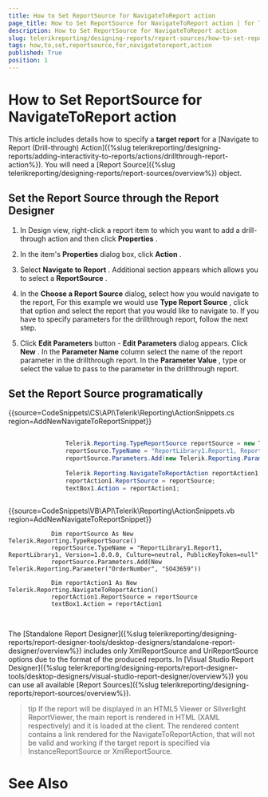 ```yaml
---
title: How to Set ReportSource for NavigateToReport action
page_title: How to Set ReportSource for NavigateToReport action | for Telerik Reporting Documentation
description: How to Set ReportSource for NavigateToReport action
slug: telerikreporting/designing-reports/report-sources/how-to-set-reportsource-for-navigatetoreport-action
tags: how,to,set,reportsource,for,navigatetoreport,action
published: True
position: 1
---
```


# How to Set ReportSource for NavigateToReport action



This article includes details how to specify a __target report__  for a         [Navigate to Report (Drill-through) Action]({%slug telerikreporting/designing-reports/adding-interactivity-to-reports/actions/drillthrough-report-action%}).          You will need a [Report Source]({%slug telerikreporting/designing-reports/report-sources/overview%}) object.       

## Set the Report Source through the Report Designer

1. In Design view, right-click a report item to which you want to add a drill-through action and then click __Properties__ .             

1. In the item's __Properties__  dialog box, click __Action__ .             

1. Select __Navigate to Report__ . Additional section appears which allows you to select a __ReportSource__ .             

1. In the __Choose a Report Source__  dialog, select how you would navigate to the report, For               this example we would use __Type Report Source__ , click that option and select the report that you would like to navigate to.             If you have to specify parameters for the drillthrough report, follow the next step.

1. Click __Edit Parameters__  button - __Edit Parameters__  dialog appears. Click __New__ .               In the __Parameter Name__  column select the name of the report parameter in the drillthrough report.               In the __Parameter Value__ , type or select the value to pass to the parameter in the drillthrough report.             

## Set the Report Source programatically

{{source=CodeSnippets\CS\API\Telerik\Reporting\ActionSnippets.cs region=AddNewNavigateToReportSnippet}}
````C#
	
	            Telerik.Reporting.TypeReportSource reportSource = new Telerik.Reporting.TypeReportSource();
	            reportSource.TypeName = "ReportLibrary1.Report1, ReportLibrary1, Version=1.0.0.0, Culture=neutral, PublicKeyToken=null";
	            reportSource.Parameters.Add(new Telerik.Reporting.Parameter("OrderNumber", "SO43659"));
	
	            Telerik.Reporting.NavigateToReportAction reportAction1 = new Telerik.Reporting.NavigateToReportAction();
	            reportAction1.ReportSource = reportSource;
	            textBox1.Action = reportAction1;
	
````
{{source=CodeSnippets\VB\API\Telerik\Reporting\ActionSnippets.vb region=AddNewNavigateToReportSnippet}}
````VB
	        Dim reportSource As New Telerik.Reporting.TypeReportSource()
	        reportSource.TypeName = "ReportLibrary1.Report1, ReportLibrary1, Version=1.0.0.0, Culture=neutral, PublicKeyToken=null"
	        reportSource.Parameters.Add(New Telerik.Reporting.Parameter("OrderNumber", "SO43659"))
	
	        Dim reportAction1 As New Telerik.Reporting.NavigateToReportAction()
	        reportAction1.ReportSource = reportSource
	        textBox1.Action = reportAction1
	
````



## 

The [Standalone Report Designer]({%slug telerikreporting/designing-reports/report-designer-tools/desktop-designers/standalone-report-designer/overview%}) includes only XmlReportSource and UriReportSource options due to the format           of the produced reports.           In [Visual Studio Report Designer]({%slug telerikreporting/designing-reports/report-designer-tools/desktop-designers/visual-studio-report-designer/overview%}) you can use all available [Report Sources]({%slug telerikreporting/designing-reports/report-sources/overview%}).         

>tip If the report will be displayed in an HTML5 Viewer or Silverlight ReportViewer, the main report is rendered in HTML (XAML respectively) and it is loaded at the client.             The rendered content contains a link rendered for the NavigateToReportAction, that will not be valid and working if the target report is specified via InstanceReportSource or XmlReportSource.           


# See Also

